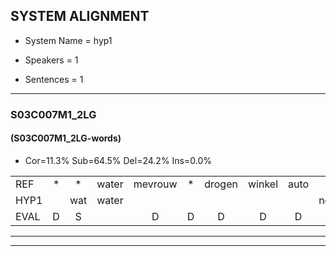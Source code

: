 
## SYSTEM ALIGNMENT

- System Name = hyp1

- Speakers = 1

- Sentences = 1

---

### S03C007M1_2LG

#### (S03C007M1_2LG-words)

- Cor=11.3%	Sub=64.5%	Del=24.2%	Ins=0.0%

|  |  |  |  |  |  |  |  |  |  |  |  |  |  |  |  |  |  |  |  |  |  |  |  |  |  |  |  |  |  |  |  |  |  |  |  |  |  |  |  |  |  |  |  |  |  |  |  |  |  |  |  |  |  |  |  |  |  |  |  |  |  |  |
|:--- |:---:|:---:|:---:|:---:|:---:|:---:|:---:|:---:|:---:|:---:|:---:|:---:|:---:|:---:|:---:|:---:|:---:|:---:|:---:|:---:|:---:|:---:|:---:|:---:|:---:|:---:|:---:|:---:|:---:|:---:|:---:|:---:|:---:|:---:|:---:|:---:|:---:|:---:|:---:|:---:|:---:|:---:|:---:|:---:|:---:|:---:|:---:|:---:|:---:|:---:|:---:|:---:|:---:|:---:|:---:|:---:|:---:|:---:|:---:|:---:|:---:|:---:|
| REF | * | * | water | mevrouw | * | drogen | winkel | auto | * | schouders | verhaal | * | * | *s | koning | * | moeilijk | speelplaats | drinken | * | hoofdpijn | * | regen | regen | vliegtuig | stoppen | * | opnieuw | gooien | * | sneeuwen | * | moeder | liedje | potlood | fietsbel | vinger | dichtbij | * | meisje | chauffeur | muziek | waarom | * | * | * | * | * | scheuren | * | lawaai | * | zwemmen | vuurwerk | appel | cola | kussen | eerste | circus | kleuren | voetbal | vlinder |
| HYP1 |  | wat | water |  |  |  |  |  | neen | vouw | nnkel | ato | saglder | vraal | dnekakoning | o | moeilijk |  |  |  | sulplat | derintun | hoofuhm | regen | kus | stoppen |  | opnieuw |  | opnieuw | g | g | goen | goen | even | or | olot | i | bil | l | di | be | ne | cil | o | ni | zik | waarom | scheuren |  |  | nau | uh | wert | aen | ona | kussen |  |  | ee | en | otal |
| EVAL | D | S |  | D | D | D | D | D | S | S | S | S | S | S | S | S |  | D | D | D | S | S | S |  | S |  | D |  | D | S | S | S | S | S | S | S | S | S | S | S | S | S | S | S | S | S | S | S |  | D | D | S | S | S | S | S |  | D | D | S | S | S |
---

---
